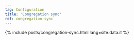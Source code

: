```yaml
---
tag: Configuration
title: 'Congregation sync'
ref: congregation-sync
---
```


{% include posts/congregation-sync.html lang=site.data.it %}

